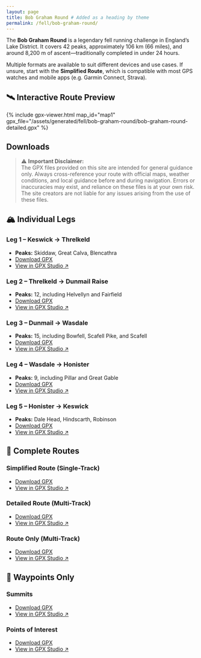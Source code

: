 ```yaml
---
layout: page
title: Bob Graham Round # Added as a heading by theme
permalink: /fell/bob-graham-round/
---
```


The **Bob Graham Round** is a legendary fell running challenge in England’s Lake District. It covers 42 peaks, approximately 106 km (66 miles), and around 8,200 m of ascent—traditionally completed in under 24 hours.

Multiple formats are available to suit different devices and use cases. If unsure, start with the **Simplified Route**, which is compatible with most GPS watches and mobile apps (e.g. Garmin Connect, Strava).

## 🛰️ Interactive Route Preview

{% include gpx-viewer.html map_id="map1" gpx_file="/assets/generated/fell/bob-graham-round/bob-graham-round-detailed.gpx" %}

## Downloads

> ⚠️ **Important Disclaimer:**  
> The GPX files provided on this site are intended for general guidance only. Always cross-reference your route with official maps, weather conditions, and local guidance before and during navigation. Errors or inaccuracies may exist, and reliance on these files is at your own risk. The site creators are not liable for any issues arising from the use of these files.

## 🏔 Individual Legs

### Leg 1 – Keswick → Threlkeld
- **Peaks:** Skiddaw, Great Calva, Blencathra
- [Download GPX](/assets/generated/fell/bob-graham-round/bob-graham-round-leg-1.gpx)
- [View in GPX Studio ↗](https://gpx.studio/app?files=%5B%22https%3A%2F%2Fthomasturrell.github.io%2Frunning-routes%2Fassets%2Fgenerated%2Ffell%2Fbob-graham-round%2Fbob-graham-round-leg-1.gpx%22%5D#12.14/54.63575/-3.09576)

### Leg 2 – Threlkeld → Dunmail Raise
- **Peaks:** 12, including Helvellyn and Fairfield
- [Download GPX](/assets/generated/fell/bob-graham-round/bob-graham-round-leg-2.gpx)
- [View in GPX Studio ↗](https://gpx.studio/app?files=%5B%22https%3A%2F%2Fthomasturrell.github.io%2Frunning-routes%2Fassets%2Fgenerated%2Ffell%2Fbob-graham-round%2Fbob-graham-round-leg-2.gpx%22%5D#12.14/54.63575/-3.09576)

### Leg 3 – Dunmail → Wasdale
- **Peaks:** 15, including Bowfell, Scafell Pike, and Scafell
- [Download GPX](/assets/generated/fell/bob-graham-round/bob-graham-round-leg-3.gpx)
- [View in GPX Studio ↗](https://gpx.studio/app?files=%5B%22https%3A%2F%2Fthomasturrell.github.io%2Frunning-routes%2Fassets%2Fgenerated%2Ffell%2Fbob-graham-round%2Fbob-graham-round-leg-3.gpx%22%5D#12.14/54.63575/-3.09576)

### Leg 4 – Wasdale → Honister
- **Peaks:** 9, including Pillar and Great Gable
- [Download GPX](/assets/generated/fell/bob-graham-round/bob-graham-round-leg-4.gpx)
- [View in GPX Studio ↗](https://gpx.studio/app?files=%5B%22https%3A%2F%2Fthomasturrell.github.io%2Frunning-routes%2Fassets%2Fgenerated%2Ffell%2Fbob-graham-round%2Fbob-graham-round-leg-4.gpx%22%5D#12.14/54.63575/-3.09576)

### Leg 5 – Honister → Keswick
- **Peaks:** Dale Head, Hindscarth, Robinson
- [Download GPX](/assets/generated/fell/bob-graham-round/bob-graham-round-leg-5.gpx)
- [View in GPX Studio ↗](https://gpx.studio/app?files=%5B%22https%3A%2F%2Fthomasturrell.github.io%2Frunning-routes%2Fassets%2Fgenerated%2Ffell%2Fbob-graham-round%2Fbob-graham-round-leg-5.gpx%22%5D#12.14/54.63575/-3.09576)

## 🔁 Complete Routes

### Simplified Route (Single-Track)
- [Download GPX](/assets/generated/fell/bob-graham-round/bob-graham-round-simplified.gpx)
- [View in GPX Studio ↗](https://gpx.studio/app?files=%5B%22https%3A%2F%2Fthomasturrell.github.io%2Frunning-routes%2Fassets%2Fgenerated%2Ffell%2Fbob-graham-round%2Fbob-graham-round-simplified.gpx%22%5D#12.14/54.63575/-3.09576)

### Detailed Route (Multi-Track)
- [Download GPX](/assets/generated/fell/bob-graham-round/bob-graham-round-detailed.gpx)
- [View in GPX Studio ↗](https://gpx.studio/app?files=%5B%22https%3A%2F%2Fthomasturrell.github.io%2Frunning-routes%2Fassets%2Fgenerated%2Ffell%2Fbob-graham-round%2Fbob-graham-round-detailed.gpx%22%5D#12.14/54.63575/-3.09576)

### Route Only (Multi-Track)
- [Download GPX](/assets/generated/fell/bob-graham-round/bob-graham-round-track.gpx)
- [View in GPX Studio ↗](https://gpx.studio/app?files=%5B%22https%3A%2F%2Fthomasturrell.github.io%2Frunning-routes%2Fassets%2Fgenerated%2Ffell%2Fbob-graham-round%2Fbob-graham-round-track.gpx%22%5D#12.14/54.63575/-3.09576)

## 📍 Waypoints Only

### Summits
- [Download GPX](/assets/generated/fell/bob-graham-round/bob-graham-round-summits.gpx)
- [View in GPX Studio ↗](https://gpx.studio/app?files=%5B%22https%3A%2F%2Fthomasturrell.github.io%2Frunning-routes%2Fassets%2Fgenerated%2Ffell%2Fbob-graham-round%2Fbob-graham-round-summits.gpx%22%5D#12.14/54.63575/-3.09576)

### Points of Interest
- [Download GPX](/assets/generated/fell/bob-graham-round/bob-graham-round-points-of-interest.gpx)
- [View in GPX Studio ↗](https://gpx.studio/app?files=%5B%22https%3A%2F%2Fthomasturrell.github.io%2Frunning-routes%2Fassets%2Fgenerated%2Ffell%2Fbob-graham-round%2Fbob-graham-round-points-of-interest.gpx%22%5D#12.14/54.63575/-3.09576)


